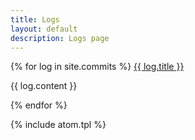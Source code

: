 ```yaml
---
title: Logs
layout: default
description: Logs page
---
```


{% for log in site.commits %}
<a href="{{ log.url | prepend: site.baseurl }}">{{ log.title }}</a>
<p>{{ log.content }}</p>
{% endfor %}

{% include atom.tpl %}
